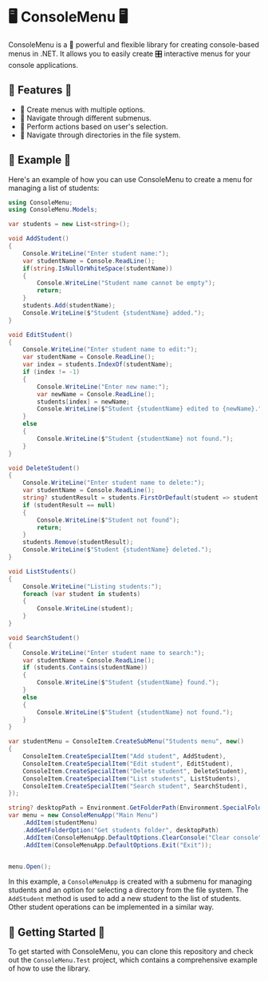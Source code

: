 # 🖥️ ConsoleMenu 🖥️

ConsoleMenu is a 🚀 powerful and flexible library for creating console-based menus in .NET. It allows you to easily create 🎛️ interactive menus for your console applications.

## 🌟 Features 🌟

- 📜 Create menus with multiple options.
- 🚀 Navigate through different submenus.
- 🎯 Perform actions based on user's selection.
- 📂 Navigate through directories in the file system.

## 📝 Example 📝

Here's an example of how you can use ConsoleMenu to create a menu for managing a list of students:

```cs
using ConsoleMenu;
using ConsoleMenu.Models;

var students = new List<string>();

void AddStudent()
{
    Console.WriteLine("Enter student name:");
    var studentName = Console.ReadLine();
    if(string.IsNullOrWhiteSpace(studentName))
    {
        Console.WriteLine("Student name cannot be empty");
        return;
    }
    students.Add(studentName);
    Console.WriteLine($"Student {studentName} added.");
}

void EditStudent()
{
    Console.WriteLine("Enter student name to edit:");
    var studentName = Console.ReadLine();
    var index = students.IndexOf(studentName);
    if (index != -1)
    {
        Console.WriteLine("Enter new name:");
        var newName = Console.ReadLine();
        students[index] = newName;
        Console.WriteLine($"Student {studentName} edited to {newName}.");
    }
    else
    {
        Console.WriteLine($"Student {studentName} not found.");
    }
}

void DeleteStudent()
{
    Console.WriteLine("Enter student name to delete:");
    var studentName = Console.ReadLine();
    string? studentResult = students.FirstOrDefault(student => student == studentName);
    if (studentResult == null)
    {
        Console.WriteLine($"Student not found");
        return;
    }
    students.Remove(studentResult);
    Console.WriteLine($"Student {studentName} deleted.");
}

void ListStudents()
{
    Console.WriteLine("Listing students:");
    foreach (var student in students)
    {
        Console.WriteLine(student);
    }
}

void SearchStudent()
{
    Console.WriteLine("Enter student name to search:");
    var studentName = Console.ReadLine();
    if (students.Contains(studentName))
    {
        Console.WriteLine($"Student {studentName} found.");
    }
    else
    {
        Console.WriteLine($"Student {studentName} not found.");
    }
}

var studentMenu = ConsoleItem.CreateSubMenu("Students menu", new()
{
    ConsoleItem.CreateSpecialItem("Add student", AddStudent),
    ConsoleItem.CreateSpecialItem("Edit student", EditStudent),
    ConsoleItem.CreateSpecialItem("Delete student", DeleteStudent),
    ConsoleItem.CreateSpecialItem("List students", ListStudents),
    ConsoleItem.CreateSpecialItem("Search student", SearchStudent),
});

string? desktopPath = Environment.GetFolderPath(Environment.SpecialFolder.Desktop);
var menu = new ConsoleMenuApp("Main Menu")
    .AddItem(studentMenu)
    .AddGetFolderOption("Get students folder", desktopPath)
    .AddItem(ConsoleMenuApp.DefaultOptions.ClearConsole("Clear console"))
    .AddItem(ConsoleMenuApp.DefaultOptions.Exit("Exit"));


menu.Open();
```


In this example, a `ConsoleMenuApp` is created with a submenu for managing students and an option for selecting a directory from the file system. The `AddStudent` method is used to add a new student to the list of students. Other student operations can be implemented in a similar way.

## 🚀 Getting Started 🚀

To get started with ConsoleMenu, you can clone this repository and check out the `ConsoleMenu.Test` project, which contains a comprehensive example of how to use the library.
